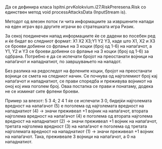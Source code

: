 Да се дефинира класа Ispitni.prvKolokvium.i27.RiskPreresena.Risk со единствен метод void processAttacksData (InputStream is).

Методот од влезен поток ги чита информациите за извршените напади на еден играч врз другите играчи во стратешката игра Ризик.

За секој поединечен напад информациите ќе се дадени во посебен ред и ќе бидат во следниот формат: X1 X2 X3;Y1 Y2 Y3, каде што X1, X2 и X3 се броеви добиени со фрлање на 3 коцки (број од 1-6) на напаѓачот, а Y1, Y2 и Y3 се броеви добиени со фрлање на 3 коцки (број од 1-6) за одбрана. Потребно е да се испечати бројот на преостанати војници на напаѓачот и нападнатиот, по завршувањето на нападот.

Без разлика на редоследот на фрлените коцки, бројот на преостанати војници се смета на следниот начин. Се почнува од најголемиот број кај напаѓачот и нападнатиот, се прави споредба и преживува војникот на оној кој има поголем број. Оваа постапка се прави и понатаму, додека не се изминат сите фрлени броеви.

Пример за влезот: 5 3 4; 2 4 1 ќе се испечати 3 0, бидејќи најголемата вредност на напаѓачот (5) е поголема од најголемата вредност на нападнатиот (4) -> значи преживеал +1 војник на напаѓачот, втората најголема вредност на напаѓачот (4) е поголема од втората најголема вредност на нападнатиот (2) -> значи преживеал +1 војник на напаѓачот, третата најголема вредност (3) на напаѓачот е поголема од третата најголемата вредност на нападнатиот (1) -> значи преживеал +1 војник на напаѓачот. Така, преживеале 3 војници на напаѓачот, а 0 на нападнатиот.